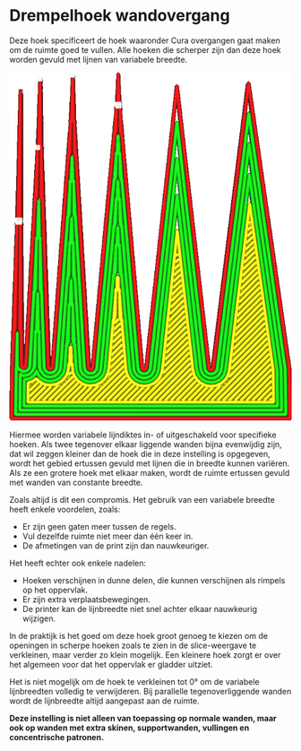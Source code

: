 Drempelhoek wandovergang
====
Deze hoek specificeert de hoek waaronder Cura overgangen gaat maken om de ruimte goed te vullen. Alle hoeken die scherper zijn dan deze hoek worden gevuld met lijnen van variabele breedte.

<!--screenshot {
"image_path": "wall_transition_angle.png",
"modellen": [{"script": "sharpening_corners.scad"}],
"camerapositie": [0, 11, 106],
"instellingen": {
	"wall_transition_angle": 11,
	"wall_line_count": 4
},
"kleuren": 64
}-->
![breder dan 10°, maakt geen overgangen meer](../../../articles/images/wall_transition_angle.png)

Hiermee worden variabele lijndiktes in- of uitgeschakeld voor specifieke hoeken. Als twee tegenover elkaar liggende wanden bijna evenwijdig zijn, dat wil zeggen kleiner dan de hoek die in deze instelling is opgegeven, wordt het gebied ertussen gevuld met lijnen die in breedte kunnen variëren. Als ze een grotere hoek met elkaar maken, wordt de ruimte ertussen gevuld met wanden van constante breedte.

Zoals altijd is dit een compromis. Het gebruik van een variabele breedte heeft enkele voordelen, zoals:
* Er zijn geen gaten meer tussen de regels.
* Vul dezelfde ruimte niet meer dan één keer in.
* De afmetingen van de print zijn dan nauwkeuriger.

Het heeft echter ook enkele nadelen:
* Hoeken verschijnen in dunne delen, die kunnen verschijnen als rimpels op het oppervlak.
* Er zijn extra verplaatsbewegingen.
* De printer kan de lijnbreedte niet snel achter elkaar nauwkeurig wijzigen.

In de praktijk is het goed om deze hoek groot genoeg te kiezen om de openingen in scherpe hoeken zoals te zien in de slice-weergave te verkleinen, maar verder zo klein mogelijk. Een kleinere hoek zorgt er over het algemeen voor dat het oppervlak er gladder uitziet.

Het is niet mogelijk om de hoek te verkleinen tot 0° om de variabele lijnbreedten volledig te verwijderen. Bij parallelle tegenoverliggende wanden wordt de lijnbreedte altijd aangepast aan de ruimte.

**Deze instelling is niet alleen van toepassing op normale wanden, maar ook op wanden met extra skinen, supportwanden, vullingen en concentrische patronen.**